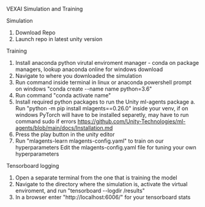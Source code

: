 VEXAI Simulation and Training

Simulation
1. Download Repo
2. Launch repo in latest unity version

Training
1. Install anaconda python virutal enviroment manager - conda on package managers, lookup anaconda online for windows download
2. Navigate to where you downloaded the simulation
3. Run command inside terminal in linux or anaconda powershell prompt on windows "conda create --name name python=3.6"
4. Run command "conda activate name"
2. Install required python packages to run the Unity ml-agents package
  a. Run "python -m pip install mlagents==0.26.0" inside your venv, if on windows PyTorch will have to be installed separetly, may have to run command sudo if errors 
    https://github.com/Unity-Technologies/ml-agents/blob/main/docs/Installation.md
3. Press the play button in the unity editor
4. Run "mlagents-learn mlagents-config.yaml" to train on our hyperparameters
  Edit the mlagents-config.yaml file for tuning your own hyperparameters

Tensorboard logging
1. Open a separate terminal from the one that is training the model
2. Navigate to the directory where the simulation is, activate the virtual enviroment, and run "tensorboard --logdir /results"
3. In a browser enter "http://localhost:6006/" for your tensorboard stats
